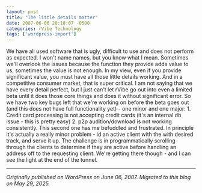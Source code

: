 ```yaml
---
layout: post
title: "The little details matter"
date: 2007-06-06 20:10:07 -0500
categories: rVibe Technology
tags: ['wordpress-import']
---
```


We have all used software that is ugly, difficult to use and does not perform as expected. I won't name names, but you know what I mean. Sometimes we'll overlook the issues because the function they provide adds value to us, sometimes the value is not enough. In my view, even if you provide significant value, you must have all those little details working. And in a competitive consumer market, that is super critical. I am not saying that we have every detail perfect, but I just can't let rVibe go out into even a limited beta until it does those core things and does it without significant error. So we have two key bugs left that we're working on before the beta goes out (and this does not have full functionality yet) - one minor and one major: 1. Credit card processing is not accepting credit cards (it's an internal db issue - this is pretty easy) 2. p2p audition/download is not working consistently. This second one has me befuddled and frustrated. In principle it's actually a really minor problem - id an active client with the with desired track, and serve it up. The challenge is in programmatically scrolling through the clients to determine if they are active before handling an address off to the requesting client. We're getting there though - and I can see the light at the end of the tunnel.

---

*Originally published on WordPress on June 06, 2007. Migrated to this blog on May 29, 2025.*
